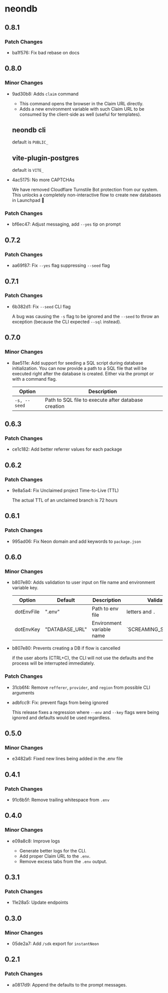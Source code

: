 # neondb

## 0.8.1

### Patch Changes

- ba1f576: Fix bad rebase on docs

## 0.8.0

### Minor Changes

- 9ad30b8: Adds `claim` command

  - This command opens the browser in the Claim URL directly.
  - Adds a new environment variable with such Claim URL to be consumed by the client-side as well (useful for templates).

  ## neondb cli

  default is `PUBLIC_`

  ## vite-plugin-postgres

  default is `VITE_`

- 4ac5175: No more CAPTCHAs

  We have removed Cloudflare Turnstile Bot protection from our system.
  This unlocks a completely non-interactive flow to create new databases in Launchpad 🎉

### Patch Changes

- bf6ec47: Adjust messaging, add `--yes` tip on prompt

## 0.7.2

### Patch Changes

- aa69f87: Fix `--yes` flag suppressing `--seed` flag

## 0.7.1

### Patch Changes

- 6b382d1: Fix `--seed` CLI flag

  A bug was causing the `-s` flag to be ignored and the `--seed` to throw an exception (because the CLI expected `--sql` instead).

## 0.7.0

### Minor Changes

- 8ae511e: Add support for seeding a SQL script during database initialization. You can now provide a path to a SQL file that will be executed right after the database is created. Either via the prompt or with a command flag.

  | Option       | Description                                         |
  | ------------ | --------------------------------------------------- |
  | `-s, --seed` | Path to SQL file to execute after database creation |

## 0.6.3

### Patch Changes

- ce1c182: Add better referrer values for each package

## 0.6.2

### Patch Changes

- 9e8a5a4: Fix Unclaimed project Time-to-Live (TTL)

  The actual TTL of an unclaimed branch is 72 hours

## 0.6.1

### Patch Changes

- 995ad06: Fix Neon domain and add keywords to `package.json`

## 0.6.0

### Minor Changes

- b807e80: Adds validation to user input on file name and environment variable key.

  | Option     | Default        | Description               | Validation            |
  | ---------- | -------------- | ------------------------- | --------------------- |
  | dotEnvFile | ".env"         | Path to env file          | letters and `.`       |
  | dotEnvKey  | "DATABASE_URL" | Environment variable name | `SCREAMING_SNAKE_CASE |

- b807e80: Prevents creating a DB if flow is cancelled

  if the user aborts (CTRL+C), the CLI will not use the defaults and the process will be interrupted immediately.

### Patch Changes

- 31cb6f4: Remove `refferer`, `provider`, and `region` from possible CLI arguments
- adbfcc9: Fix: prevent flags from being ignored

  This release fixes a regression where `--env` and `--key` flags were being ignored and defaults would be used regardless.

## 0.5.0

### Minor Changes

- e3482a6: Fixed new lines being added in the .env file

## 0.4.1

### Patch Changes

- 91c6b5f: Remove trailing whitespace from `.env`

## 0.4.0

### Minor Changes

- e09a8c8: Improve logs

  - Generate better logs for the CLI.
  - Add proper Claim URL to the `.env`.
  - Remove excess tabs from the `.env` output.

## 0.3.1

### Patch Changes

- 11e28a5: Update endpoints

## 0.3.0

### Minor Changes

- 05de2a7: Add `/sdk` export for `instantNeon`

## 0.2.1

### Patch Changes

- a0817d9: Append the defaults to the prompt messages.
